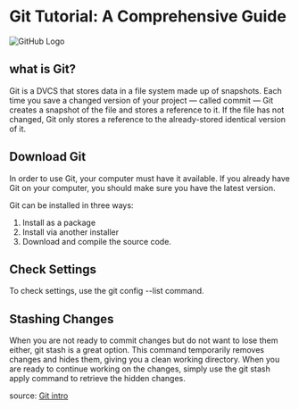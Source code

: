 # Git Tutorial: A Comprehensive Guide

![GitHub Logo](https://www.codematters.online/wp-content/uploads/2019/09/Git-Logo-2Color.png)


## what is Git?
Git is a DVCS that stores data in a file system made up of snapshots. Each time you save a changed version of your project — called commit — Git creates a snapshot of the file and stores a reference to it. If the file has not changed, Git only stores a reference to the already-stored identical version of it.

## Download Git
In order to use Git, your computer must have it available. If you already have Git on your computer, you should make sure you have the latest version.

Git can be installed in three ways:

1. Install as a package
2. Install via another installer
3. Download and compile the source code.

## Check Settings
To check settings, use the git config --list command.

## Stashing Changes
When you are not ready to commit changes but do not want to lose them either, git stash is a great option. This command temporarily removes changes and hides them, giving you a clean working directory. When you are ready to continue working on the changes, simply use the git stash apply command to retrieve the hidden changes.

source: [Git intro](https://blog.udemy.com/git-tutorial-a-comprehensive-guide/#6_9)
